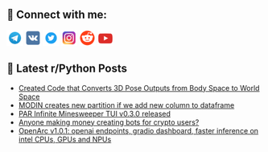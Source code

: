 ## 🔎 Connect with me:
[<img src="https://github.com/bullbesh/bullbesh/blob/main/images/Telegram.png" width="32" height="32" />](https://t.me/bullbesh)
[<img src="https://github.com/bullbesh/bullbesh/blob/main/images/VK.png" width="32" height="32" />](https://vk.com/bullbesh)
[<img src="https://github.com/bullbesh/bullbesh/blob/main/images/Twitter.png" width="32" height="32" />](https://twitter.com/bullbesh1)
[<img src="https://github.com/bullbesh/bullbesh/blob/main/images/Instagram.png" width="32" height="32" />](https://www.instagram.com/bullbesh)
[<img src="https://github.com/bullbesh/bullbesh/blob/main/images/Reddit.png" width="32" height="32" />](https://www.reddit.com/user/bullbesh)
[<img src="https://github.com/bullbesh/bullbesh/blob/main/images/YouTube.png" width="32" height="32" />](https://www.youtube.com/channel/UCtfjRs6uzgq5mfm8S06WTcg)

## 📕 Latest r/Python Posts
<!-- BLOG-POST-LIST:START -->
- [Created Code that Converts 3D Pose Outputs from Body Space to World Space](https://www.reddit.com/r/Python/comments/1j3x6u4/created_code_that_converts_3d_pose_outputs_from/)
- [MODIN creates new partition if we add new column to dataframe](https://www.reddit.com/r/Python/comments/1j3vvxt/modin_creates_new_partition_if_we_add_new_column/)
- [PAR Infinite Minesweeper TUI v0.3.0 released](https://www.reddit.com/r/Python/comments/1j3vclw/par_infinite_minesweeper_tui_v030_released/)
- [Anyone making money creating bots for crypto users?](https://www.reddit.com/r/Python/comments/1j3t548/anyone_making_money_creating_bots_for_crypto_users/)
- [OpenArc v1.0.1: openai endpoints, gradio dashboard, faster inference on intel CPUs, GPUs and NPUs](https://www.reddit.com/r/Python/comments/1j3rmo5/openarc_v101_openai_endpoints_gradio_dashboard/)
<!-- BLOG-POST-LIST:END -->
